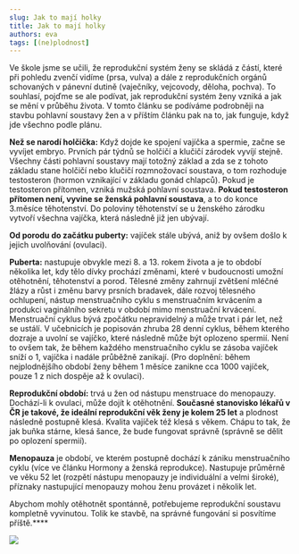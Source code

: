 ```yaml
---
slug: Jak to mají holky 
title: Jak to mají holky 
authors: eva
tags: [(ne)plodnost]
---
```

Ve škole jsme se učili, že reprodukční systém ženy se skládá z částí, které při pohledu zvenčí vidíme (prsa, vulva) a dále z reprodukčních orgánů schovaných v pánevní dutině (vaječníky, vejcovody, děloha, pochva). To souhlasí, pojďme se ale podívat, jak reprodukční systém ženy vzniká a jak se mění v průběhu života. V tomto článku se podíváme podrobněji na stavbu pohlavní soustavy žen a v příštím článku pak na to, jak funguje, když jde všechno podle plánu.

**Než se narodí holčička:**
Když dojde ke spojení vajíčka a spermie, začne se vyvíjet embryo. Prvních pár týdnů se holčičí a klučičí zárodek vyvíjí stejně. Všechny části pohlavní soustavy mají totožný základ a zda se z tohoto základu stane holčičí nebo klučičí rozmnožovací soustava, o tom rozhoduje testosteron (hormon vznikající v základu gonád chlapců). Pokud je testosteron přítomen, vzniká mužská pohlavní soustava. **Pokud testosteron přítomen není, vyvine se ženská pohlavní soustava**, a to do konce 3.měsíce těhotenství. Do poloviny těhotenství se u ženského zárodku vytvoří všechna vajíčka, která následně již jen ubývají.


**Od porodu do začátku puberty:** vajíček stále ubývá, aniž by ovšem došlo k jejich uvolňování (ovulaci). 

**Puberta:** nastupuje obvykle mezi 8. a 13. rokem života a je to období několika let, kdy tělo dívky prochází změnami, které v budoucnosti umožní otěhotnění, těhotenství a porod. Tělesné změny zahrnují zvětšení mléčné žlázy a růst i změnu barvy prsních bradavek, dále rozvoj tělesného ochlupení, nástup menstruačního cyklu s menstruačním krvácením a produkci vaginálního sekretu v období mimo menstruační krvácení. Menstruační cyklus bývá zpočátku nepravidelný a může trvat i pár let, než se ustálí. V učebnicích je popisován zhruba 28 denní cyklus, během kterého dozraje a uvolní se vajíčko, které následně může být oplozeno spermií. Není to ovšem tak, že během každého menstruačního cyklu se zásoba vajíček sníží o 1, vajíčka i nadále průběžně zanikají. (Pro doplnění: během nejplodnějšího období ženy během 1 měsíce zanikne cca 1000 vajíček, pouze 1 z nich dospěje až k ovulaci). 

**Reprodukční období:** trvá u žen od nástupu menstruace do menopauzy. Dochází-li k ovulaci, může dojít k otěhotnění. **Současné stanovisko lékařů v ČR je takové, že ideální reprodukční věk ženy je kolem 25 let** a plodnost následně postupně klesá. Kvalita vajíček též klesá s věkem. Chápu to tak, že jak buňka stárne, klesá šance, že bude fungovat správně (správně se dělit po oplození spermií). 


**Menopauza** je období, ve kterém postupně dochází k zániku menstruačního cyklu (více ve článku Hormony a ženská reprodukce). Nastupuje průměrně ve věku 52 let (rozpětí nástupu menopauzy je individuální a velmi široké), příznaky nastupující menopauzy mohou ženu provázet i několik let. 

Abychom mohly otěhotnět spontánně, potřebujeme reprodukční soustavu kompletně vyvinutou. Tolik ke stavbě, na správné fungování si posvítíme příště.****

![](https://i.imgur.com/aZeyVIU.jpg)

